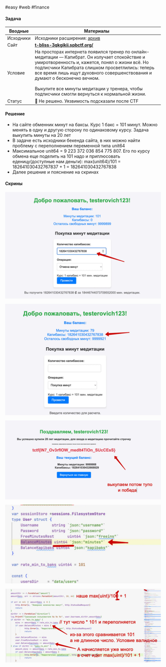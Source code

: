#easy #web #finance

#### Задача

| Вводные   | Материалы                                                                                                                                                                                                                                                                                                                                                                                      |
| --------- | ---------------------------------------------------------------------------------------------------------------------------------------------------------------------------------------------------------------------------------------------------------------------------------------------------------------------------------------------------------------------------------------------- |
| Исходники | Исходники расширения: [архив](./assets/bliss.tar.gz)                                                                                                                                                                                                                                                                                                                                           |
| Сайт      | [**t-bliss-3qkgikii.spbctf.org/**](https://t-bliss-3qkgikii.spbctf.org/)                                                                                                                                                                                                                                                                                                                       |
| Условие   | На просторах интернета появился тренер по онлайн-медитации — Капибрат. Он излучает спокойствие и умиротворенность и, кажется, понял о жизни всё. Но подписчики Капибрата слишком просветлились: теперь все время лишь ищут духовного совершенствования и думают о бесконечно вечном.<br><br>Выкупите все минуты медитации у тренера, чтобы подписчики смогли вернуться к нормальной жизни.<br> |
| Статус    | 🔴 Не решено. Уязвимость подсказали после CTF                                                                                                                                                                                                                                                                                                                                                  |

#### Решение

- На сайте обменник минут на баксы. Курс 1 бакс = 101 минут. Можно менять в одну и другую сторону по одинаковому курсу. Задача выкупить минуты на 20 лет
- В задаче есть исходники бекенда сайта, в них можно найти проблему с переполнением переменной типа unit64
- Максимальное unit64 = 9 223 372 036 854 775 807. Его по курсу обмена еще поделить на 101 надо и приплюсовать еденицу(доступные нам деньги): max(unit64)/101 = 182641030432767837 + 1 = 182641030432767838
- Далее решение и пояснение на скринах


#### Скрины

![](./assets/image-54.webp)

![](./assets/image-55.webp)

![](./assets/image-56.webp)

![](./assets/image-57.webp)

![](./assets/image-58.webp)